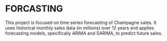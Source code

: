 # FORCASTING
This project is focused on time series forecasting of Champagne sales. It uses historical monthly sales data (in millions) over 12 years and applies forecasting models, specifically ARIMA and SARIMA, to predict future sales.
